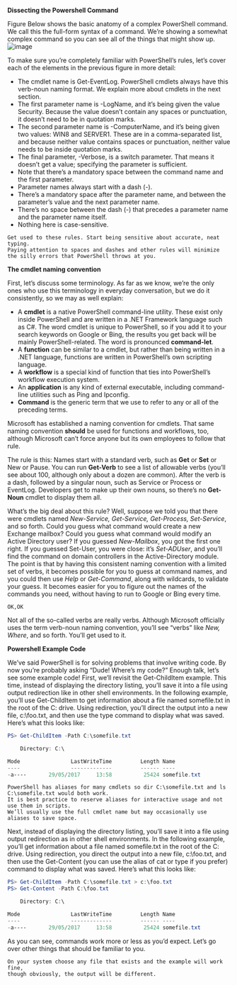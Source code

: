 
**Dissecting the Powershell Command** 

Figure Below shows the basic anatomy of a complex PowerShell command. We call this the full-form syntax of a command. 
We’re showing a somewhat complex command so you can see all of the things that might show up.
![image](https://user-images.githubusercontent.com/47218880/61657966-e7257700-ac89-11e9-92df-afed7148dc2c.png)

To make sure you’re completely familiar with PowerShell’s rules, 
let’s cover each of the elements in the previous figure in more detail:

- The cmdlet name is Get-EventLog. PowerShell cmdlets always have this verb-noun naming format. We explain more about cmdlets in the next section.
- The first parameter name is -LogName, and it’s being given the value Security. Because the value doesn’t contain any spaces or punctuation, it doesn’t need to be in quotation marks.
- The second parameter name is -ComputerName, and it’s being given two values: WIN8 and SERVER1. These are in a comma-separated list, and because neither value contains spaces or punctuation, neither value needs to be inside quotation marks.
- The final parameter, -Verbose, is a switch parameter. That means it doesn’t get a value; specifying the parameter is sufficient.
- Note that there’s a mandatory space between the command name and the first parameter.
- Parameter names always start with a dash (-).
- There’s a mandatory space after the parameter name, and between the parameter’s value and the next parameter name.
- There’s no space between the dash (-) that precedes a parameter name and the parameter name itself.
- Nothing here is case-sensitive.

```
Get used to these rules. Start being sensitive about accurate, neat typing. 
Paying attention to spaces and dashes and other rules will minimize 
the silly errors that PowerShell throws at you.

```
 
**The cmdlet naming convention**

First, let’s discuss some terminology. As far as we know, we’re the only ones who use this terminology in everyday conversation, but we do it consistently, so we may as well explain:

- A **cmdlet** is a native PowerShell command-line utility. These exist only inside PowerShell and are written in a .NET Framework language such as C#. The word cmdlet is unique to PowerShell, so if you add it to your search keywords on Google or Bing, the results you get back will be mainly PowerShell-related. The word is pronounced **command-let**.
- A **function** can be similar to a cmdlet, but rather than being written in a .NET language, functions are written in PowerShell’s own scripting language.
- A **workflow** is a special kind of function that ties into PowerShell’s workflow execution system.
- An **application** is any kind of external executable, including command-line utilities such as Ping and Ipconfig.
- **Command** is the generic term that we use to refer to any or all of the preceding terms.

Microsoft has established a naming convention for cmdlets. That same naming convention **should** be used for functions and workflows, too, although Microsoft can’t force anyone but its own employees to follow that rule.

The rule is this: Names start with a standard verb, such as **Get** or **Set** or New or Pause. You can run **Get-Verb** to see a list of allowable verbs (you’ll see about 100, although only about a dozen are common). After the verb is a dash, followed by a singular noun, such as Service or Process or EventLog. Developers get to make up their own nouns, so there’s no **Get-Noun** cmdlet to display them all.

What’s the big deal about this rule? Well, suppose we told you that there were cmdlets named *New-Service, Get-Service, Get-Process, Set-Service*, and so forth. Could you guess what command would create a new Exchange mailbox? Could you guess what command would modify an Active Directory user? If you guessed *New-Mailbox*, you got the first one right. If you guessed Set-User, you were close: it’s *Set-ADUser*, and you’ll find the command on domain controllers in the Active-Directory module. The point is that by having this consistent naming convention with a limited set of verbs, it becomes possible for you to guess at command names, and you could then use *Help* or *Get-Command*, along with wildcards, to validate your guess. It becomes easier for you to figure out the names of the commands you need, without having to run to Google or Bing every time.

```
OK,OK
```
Not all of the so-called verbs are really verbs. Although Microsoft officially uses the term verb-noun naming convention, you’ll see “verbs” like *New, Where*, and so forth. You’ll get used to it.

**Powershell Example Code**

We’ve said PowerShell is for solving problems that involve writing code. By now you’re probably asking “Dude! Where’s my code?” Enough talk, let’s see some example code! First, we’ll revisit the Get-ChildItem example. This time, instead of displaying the directory listing, you’ll save it into a file using output redirection like in other shell environments. In the following example, you’ll use Get-ChildItem to get information about a file named somefile.txt in the root of the C: drive. Using redirection, you’ll direct the output into a new file, c:\foo.txt, and then use the type command to display what was saved. Here’s what this looks like:


```powershell
PS> Get-ChildItem -Path C:\somefile.txt

    Directory: C:\

Mode                LastWriteTime         Length Name
----                -------------         ------ ----
-a----       29/05/2017     13:58          25424 somefile.txt
```
```
PowerShell has aliases for many cmdlets so dir C:\somefile.txt and ls C:\somefile.txt would both work. 
It is best practice to reserve aliases for interactive usage and not use them in scripts.
We’ll usually use the full cmdlet name but may occasionally use aliases to save space.
```
Next, instead of displaying the directory listing, you’ll save it into a file using output redirection as in other shell environments. In the following example, you’ll get information about a file named somefile.txt in the root of the C: drive. Using redirection, you direct the output into a new file, c:\foo.txt, and then use the Get-Content (you can use the alias of cat or type if you prefer) command to display what was saved. Here’s what this looks like:

```powershell
PS> Get-ChildItem -Path C:\somefile.txt > c:\foo.txt
PS> Get-Content -Path C:\foo.txt

    Directory: C:\

Mode                LastWriteTime         Length Name
----                -------------         ------ ----
-a----       29/05/2017     13:58          25424 somefile.txt
```
As you can see, commands work more or less as you’d expect. Let’s go over other things that should be familiar to you.

```
On your system choose any file that exists and the example will work fine, 
though obviously, the output will be different.
```




